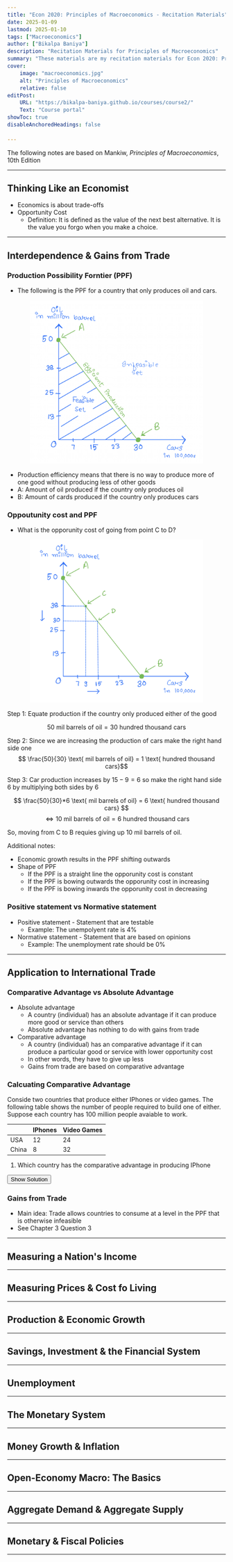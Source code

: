 ```yaml
---
title: "Econ 2020: Principles of Macroeconomics - Recitation Materials" 
date: 2025-01-09
lastmod: 2025-01-10
tags: ["Macroeconomics"]
author: ["Bikalpa Baniya"]
description: "Recitation Materials for Principles of Macroeconomics" 
summary: "These materials are my recitation materials for Econ 2020: Principles of Macroeconomics" 
cover:
    image: "macroeconomics.jpg"
    alt: "Principles of Macroeconomics"
    relative: false
editPost:
    URL: "https://bikalpa-baniya.github.io/courses/course2/"
    Text: "Course portal"
showToc: true
disableAnchoredHeadings: false

---
```


The following notes are based on Mankiw, *Principles of Macroeconomics*, 10th Edition

---
## Thinking Like an Economist
- Economics is about trade-offs
- Opportunity Cost
  - Definition: It is defined as the value of the next best alternative. It is the value you forgo when you make a choice.
---
## Interdependence & Gains from Trade
### Production Possibility Forntier (PPF)

- The following is the PPF for a country that only produces oil and cars. 

<p align="center">
  <img src="Ch2_PPF.png" alt="Ch2_PPF" width="400">
</p>

- Production efficiency means that there is no way to produce more of one good without producing less of other goods
- A: Amount of oil produced if the country only produces oil
- B: Amount of cards produced if the country only produces cars

### Oppoutunity cost and PPF

- What is the opporunity cost of going from point C to D? 

<p align="center">
  <img src="Ch2_PPF_OC.png" alt="Ch2_PPF" width="400">
</p>

Step 1: Equate production if the country only produced either of the good

$$ 50 \text{ mil barrels of oil} = 30 \text{ hundred thousand cars}$$

Step 2: Since we are increasing the production of cars make the right hand side one
$$ \frac{50}{30} \text{ mil barrels of oil} = 1 \text{ hundred thousand cars}$$

Step 3: Car production increases by $15-9=6$ so make the right hand side 6 by multiplying both sides by 6

$$ \frac{50}{30}*6 \text{ mil barrels of oil} = 6 \text{ hundred thousand cars} $$
$$ \Leftrightarrow 10 \text{ mil barrels of oil} = 6 \text{ hundred thousand cars} $$




So, moving from C to B requies giving up 10 mil barrels of oil. 

Additional notes: 
- Economic growth results in the PPF shifting outwards
- Shape of PPF
    - If the PPF is a straight line the opporunity cost is constant
    - If the PPF is bowing outwards the opporunity cost in increasing
    - If the PPF is bowing inwards the opporunity cost in decreasing
### Positive statement vs Normative statement

- Positive statement - Statement that are testable
    - Example: The unempolyent rate is 4%
- Normative statement - Statement that are based on opinions
    - Example: The unemployment rate should be 0%


---
## Application to International Trade

### Comparative Advantage vs Absolute Advantage

- Absolute advantage
    - A country (individual) has an absolute advantage if it can produce more good or service than others
    - Absolute advantage has nothing to do with gains from trade 
- Comparative advantage
    - A country (individual) has an comparative advantage if it can produce a particular good or service with lower opportunity cost
    - In other words, they have to give up less
    - Gains from trade are based on comparative advantage

### Calcuating Comparative Advantage

Conside two countries that produce either IPhones or video games. The following table shows the number of people required to build one of either. Suppose each country has 100 million people avaiable to work. 

|           | IPhones      | Video Games  |
|-----------|-----------   |-----------   |
| USA       | 12           | 24           |
| China     | 8            | 32           |

1. Which country has the comparative advantage in producing IPhone

<button onclick="document.getElementById('solution').style.display='block'">Show Solution</button>

<div id="solution" style="display:none;">
    **Solution:** The answer is 4.
</div>




### Gains from Trade 
- Main idea: Trade allows countries to consume at a level in the PPF that is otherwise infeasible 
- See Chapter 3 Question 3 

---
## Measuring a Nation's Income
---
## Measuring Prices & Cost fo Living
---
## Production & Economic Growth
---
## Savings, Investment & the Financial System
---
## Unemployment
---
## The Monetary System
---
## Money Growth & Inflation 
---
## Open-Economy Macro: The Basics
---
## Aggregate Demand & Aggregate Supply
---
## Monetary & Fiscal Policies
---
